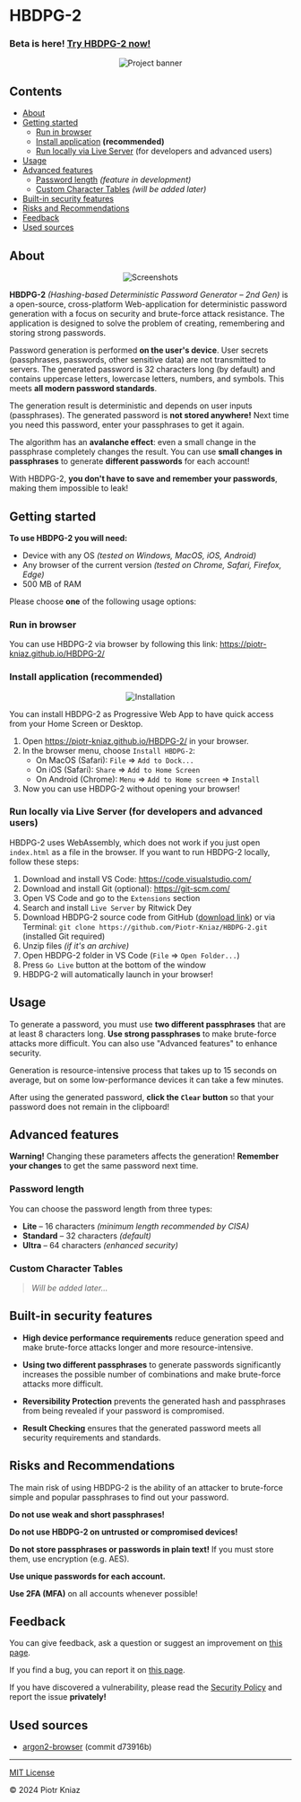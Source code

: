 # HBDPG-2

### Beta is here! [Try HBDPG-2 now!](https://piotr-kniaz.github.io/HBDPG-2/)

<p align="center">
  <img src="pictures/banner.png" alt="Project banner">
</p>

## Contents

* [About](#about)
* [Getting started](#getting-started)
    * [Run in browser](#run-in-browser)
    * [Install application](#install-application-recommended) **(recommended)**
    * [Run locally via Live Server](#run-locally-via-live-server-for-developers-and-advanced-users) (for developers and advanced users)
* [Usage](#usage)
* [Advanced features](#advanced-features)
    * [Password length](#password-length) *(feature in development)*
    * [Custom Character Tables](#custom-character-tables) *(will be added later)*
* [Built-in security features](#built-in-security-features)
* [Risks and Recommendations](#risks-and-recommendations)
* [Feedback](#feedback)
* [Used sources](#used-sources)



## About

<p align="center">
  <img src="pictures/screenshots-mobile.png" alt="Screenshots">
</p>

**HBDPG-2** *(Hashing-based Deterministic Password Generator – 2nd Gen)* is a open-source, cross-platform Web-application for deterministic password generation with a focus on security and brute-force attack resistance. The application is designed to solve the problem of creating, remembering and storing strong passwords.

Password generation is performed **on the user's device**. User secrets (passphrases, passwords, other sensitive data) are not transmitted to servers. The generated password is 32 characters long (by default) and contains uppercase letters, lowercase letters, numbers, and symbols. This meets **all modern password standards**.

The generation result is deterministic and depends on user inputs (passphrases). The generated password is **not stored anywhere!** Next time you need this password, enter your passphrases to get it again.

The algorithm has an **avalanche effect**: even a small change in the passphrase completely changes the result. You can use **small changes in passphrases** to generate **different passwords** for each account!

With HBDPG-2, **you don't have to save and remember your passwords**, making them impossible to leak!



## Getting started

**To use HBDPG-2 you will need:**
* Device with any OS *(tested on Windows, MacOS, iOS, Android)*
* Any browser of the current version *(tested on Chrome, Safari, Firefox, Edge)*
* 500 MB of RAM

Please choose **one** of the following usage options:

### Run in browser

You can use HBDPG-2 via browser by following this link: https://piotr-kniaz.github.io/HBDPG-2/

### Install application (recommended)

<p align="center">
  <img src="pictures/screenshot-desktop-installation.png" alt="Installation">
</p>

You can install HBDPG-2 as Progressive Web App to have quick access from your Home Screen or Desktop.

1. Open https://piotr-kniaz.github.io/HBDPG-2/ in your browser.
2. In the browser menu, choose `Install HBDPG-2`:
    * On MacOS (Safari): `File` => `Add to Dock...`
    * On iOS (Safari): `Share` => `Add to Home Screen`
    * On Android (Chrome): `Menu` => `Add to Home screen` => `Install`
3. Now you can use HBDPG-2 without opening your browser!

### Run locally via Live Server (for developers and advanced users)

HBDPG-2 uses WebAssembly, which does not work if you just open `index.html` as a file in the browser. If you want to run HBDPG-2 locally, follow these steps:

1. Download and install VS Code: https://code.visualstudio.com/
2. Download and install Git (optional): https://git-scm.com/
2. Open VS Code and go to the `Extensions` section
3. Search and install `Live Server` by Ritwick Dey
4. Download HBDPG-2 source code from GitHub ([download link](https://github.com/Piotr-Kniaz/HBDPG-2/archive/refs/heads/master.zip)) or via Terminal: `git clone https://github.com/Piotr-Kniaz/HBDPG-2.git` (installed Git required)
5. Unzip files *(if it's an archive)*
6. Open HBDPG-2 folder in VS Code (`File` => `Open Folder...`)
7. Press `Go Live` button at the bottom of the window
8. HBDPG-2 will automatically launch in your browser!



## Usage

To generate a password, you must use **two different passphrases** that are at least 8 characters long. **Use strong passphrases** to make brute-force attacks more difficult. You can also use "Advanced features" to enhance security.

Generation is resource-intensive process that takes up to 15 seconds on average, but on some low-performance devices it can take a few minutes.

After using the generated password, **click the `Clear` button** so that your password does not remain in the clipboard!



## Advanced features

**Warning!** Changing these parameters affects the generation! **Remember your changes** to get the same password next time.

### Password length

You can choose the password length from three types:
* **Lite** – 16 characters *(minimum length recommended by CISA)*
* **Standard** – 32 characters *(default)*
* **Ultra** – 64 characters *(enhanced security)*

### Custom Character Tables

> *Will be added later...*



## Built-in security features

* **High device performance requirements** reduce generation speed and make brute-force attacks longer and more resource-intensive.

* **Using two different passphrases** to generate passwords significantly increases the possible number of combinations and make brute-force attacks more difficult.

* **Reversibility Protection** prevents the generated hash and passphrases from being revealed if your password is compromised.

* **Result Checking** ensures that the generated password meets all security requirements and standards.



## Risks and Recommendations

The main risk of using HBDPG-2 is the ability of an attacker to brute-force simple and popular passphrases to find out your password.

**Do not use weak and short passphrases!**

**Do not use HBDPG-2 on untrusted or compromised devices!**

**Do not store passphrases or passwords in plain text!** If you must store them, use encryption (e.g. AES).

**Use unique passwords for each account.**

**Use 2FA (MFA)** on all accounts whenever possible!



## Feedback

You can give feedback, ask a question or suggest an improvement on [this page](https://github.com/Piotr-Kniaz/HBDPG-2/discussions).

If you find a bug, you can report it on [this page](https://github.com/Piotr-Kniaz/HBDPG-2/issues).

If you have discovered a vulnerability, please read the [Security Policy](https://github.com/Piotr-Kniaz/HBDPG-2/security) and report the issue **privately!**



## Used sources

* [argon2-browser](https://github.com/antelle/argon2-browser) (commit d73916b)



---

[MIT License](https://github.com/Piotr-Kniaz/HBDPG-2/blob/master/LICENSE)

© 2024 Piotr Kniaz